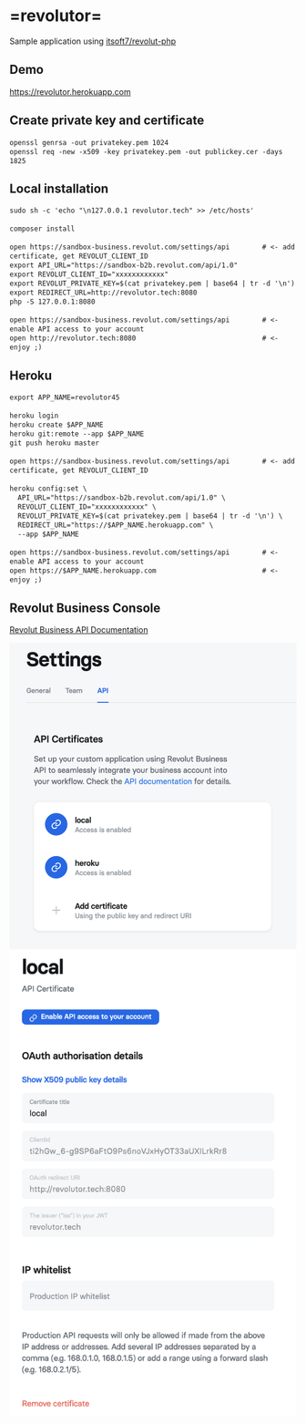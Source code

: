 # =revolutor=
Sample application using [itsoft7/revolut-php](https://github.com/itsoft7/revolut-php)

## Demo
https://revolutor.herokuapp.com

## Create private key and certificate
```shell
openssl genrsa -out privatekey.pem 1024
openssl req -new -x509 -key privatekey.pem -out publickey.cer -days 1825
```

## Local installation
```shell
sudo sh -c 'echo "\n127.0.0.1 revolutor.tech" >> /etc/hosts'

composer install

open https://sandbox-business.revolut.com/settings/api        # <- add certificate, get REVOLUT_CLIENT_ID
export API_URL="https://sandbox-b2b.revolut.com/api/1.0"
export REVOLUT_CLIENT_ID="xxxxxxxxxxxx"
export REVOLUT_PRIVATE_KEY=$(cat privatekey.pem | base64 | tr -d '\n')
export REDIRECT_URL=http://revolutor.tech:8080
php -S 127.0.0.1:8080

open https://sandbox-business.revolut.com/settings/api        # <- enable API access to your account
open http://revolutor.tech:8080                               # <- enjoy ;)
```

## Heroku
```shell
export APP_NAME=revolutor45

heroku login
heroku create $APP_NAME
heroku git:remote --app $APP_NAME
git push heroku master

open https://sandbox-business.revolut.com/settings/api        # <- add certificate, get REVOLUT_CLIENT_ID

heroku config:set \
  API_URL="https://sandbox-b2b.revolut.com/api/1.0" \
  REVOLUT_CLIENT_ID="xxxxxxxxxxxx" \
  REVOLUT_PRIVATE_KEY=$(cat privatekey.pem | base64 | tr -d '\n') \
  REDIRECT_URL="https://$APP_NAME.herokuapp.com" \
  --app $APP_NAME
  
open https://sandbox-business.revolut.com/settings/api        # <- enable API access to your account
open https://$APP_NAME.herokuapp.com                          # <- enjoy ;)
```

## Revolut Business Console
[Revolut Business API Documentation](https://developer.revolut.com/docs/manage-accounts/#introduction-to-the-business-api)

![screen1](img/screen1.png)
![screen2](img/screen2.png)